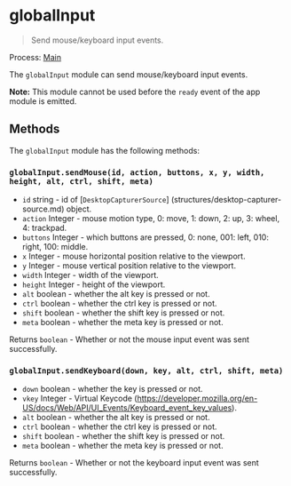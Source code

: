 # globalInput

> Send mouse/keyboard input events.

Process: [Main](../glossary.md#main-process)

The `globalInput` module can send mouse/keyboard input events.

**Note:** This module cannot be used before the `ready`
event of the app module is emitted.

## Methods

The `globalInput` module has the following methods:

### `globalInput.sendMouse(id, action, buttons, x, y, width, height, alt, ctrl, shift, meta)`

* `id` string - id of [`DesktopCapturerSource`] (structures/desktop-capturer-source.md) object.
* `action` Integer - mouse motion type, 0: move, 1: down, 2: up, 3: wheel, 4: trackpad.
* `buttons` Integer - which buttons are pressed, 0: none, 001: left, 010: right, 100: middle.
* `x` Integer - mouse horizontal position relative to the viewport.
* `y` Integer - mouse vertical position relative to the viewport.
* `width` Integer - width of the viewport.
* `height` Integer - height of the viewport.
* `alt` boolean - whether the alt key is pressed or not.
* `ctrl` boolean - whether the ctrl key is pressed or not.
* `shift` boolean - whether the shift key is pressed or not.
* `meta` boolean - whether the meta key is pressed or not.

Returns `boolean` - Whether or not the mouse input event was sent successfully.

### `globalInput.sendKeyboard(down, key, alt, ctrl, shift, meta)`

* `down` boolean - whether the key is pressed or not.
* `vkey` Integer - Virtual Keycode (https://developer.mozilla.org/en-US/docs/Web/API/UI_Events/Keyboard_event_key_values).
* `alt` boolean - whether the alt key is pressed or not.
* `ctrl` boolean - whether the ctrl key is pressed or not.
* `shift` boolean - whether the shift key is pressed or not.
* `meta` boolean - whether the meta key is pressed or not.

Returns `boolean` - Whether or not the keyboard input event was sent successfully.

